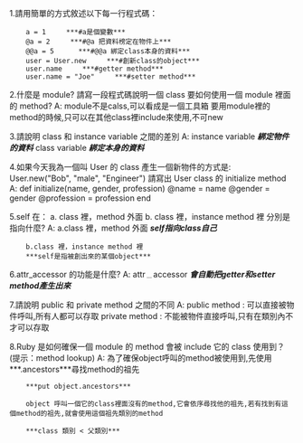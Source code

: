 1.請用簡單的方式敘述以下每一行程式碼：
  
        a = 1     ***#a是個變數***
        @a = 2     ***#@a 把資料榜定在物件上***
        @@a = 5      ***#@@a 綁定class本身的資料***
        user = User.new     ***#創新class的object***
        user.name     ***#getter method***
        user.name = "Joe"     ***#setter method***


2.什麼是 module? 請寫一段程式碼說明一個 class 要如何使用一個 module 裡面的 method?
        A:
        module不是calss,可以看成是一個工具箱
        要用module裡的method的時候,只可以在其他class裡include來使用,不可new


3.請說明 class 和 instance variable 之間的差別
        A:
        instance variable ***綁定物件的資料***
        class variable ***綁定本身的資料***


4.如果今天我為一個叫 User 的 class 產生一個新物件的方式是:
   User.new("Bob", "male", "Engineer")
   請寫出 User class 的 initialize method
        A:
        def initialize(name, gender, profession)
	        @name = name
	        @gender = gender
	        @profession = profession
        end


5.self 在： a. class 裡，method 外面 b. class 裡，instance method 裡 分別是指向什麼?
        A:
        a.class 裡，method 外面
        ***self指向class自己***
        
        b.class 裡，instance method 裡
        ***self是指被創出來的某個object***


6.attr_accessor 的功能是什麼?
        A:
        attr﹍accessor ***會自動把getter和setter method產生出來***

7.請說明 public 和 private method 之間的不同
        A:
        public method  :  可以直接被物件呼叫,所有人都可以存取
        private method  :  不能被物件直接呼叫,只有在類別內不才可以存取


8.Ruby 是如何確保一個 module 的 method 會被 include 它的 class 使用到？ (提示：method lookup)
        A:
        為了確保object呼叫的method被使用到,先使用***.ancestors***尋找method的祖先
        
        ***put object.ancestors***
        
        object 呼叫一個它的class裡面沒有的method,它會依序尋找他的祖先,若有找到有這個method的祖先,就會使用這個祖先類別的method
        
        ***class 類別 < 父類別***